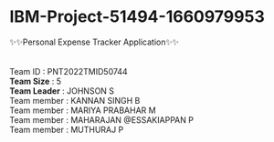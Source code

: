 # IBM-Project-51494-1660979953
✨✨Personal Expense Tracker Application✨✨<br><br><br>
Team ID : PNT2022TMID50744
<br>
<b>Team Size</b> : 5
<br>
<b>Team Leader</b> : JOHNSON S
<br>
Team member : KANNAN SINGH B
<br>
Team member : MARIYA PRABAHAR M
<br>
Team member : MAHARAJAN @ESSAKIAPPAN P
<br>
Team member : MUTHURAJ P

